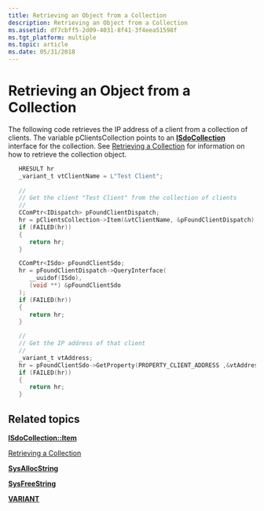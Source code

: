 ```yaml
---
title: Retrieving an Object from a Collection
description: Retrieving an Object from a Collection
ms.assetid: df7cbff5-2d09-4031-8f41-3f4eea51598f
ms.tgt_platform: multiple
ms.topic: article
ms.date: 05/31/2018
---
```


# Retrieving an Object from a Collection

The following code retrieves the IP address of a client from a collection of clients. The variable pClientsCollection points to an [**ISdoCollection**](https://docs.microsoft.com/windows/desktop/api/sdoias/nn-sdoias-isdocollection) interface for the collection. See [Retrieving a Collection](https://docs.microsoft.com/windows/desktop/Nps/sdo-retrieving-a-collection) for information on how to retrieve the collection object.


```C++
   HRESULT hr
   _variant_t vtClientName = L"Test Client";
   
   //
   // Get the client "Test Client" from the collection of clients
   //
   CComPtr<IDispatch> pFoundClientDispatch;
   hr = pClientsCollection->Item(&vtClientName, &pFoundClientDispatch);
   if (FAILED(hr))
   {
      return hr;
   }

   CComPtr<ISdo> pFoundClientSdo;
   hr = pFoundClientDispatch->QueryInterface(
      __uuidof(ISdo),
      (void **) &pFoundClientSdo
   );
   if (FAILED(hr))
   {
      return hr;
   }

   //
   // Get the IP address of that client 
   //
   _variant_t vtAddress;
   hr = pFoundClientSdo->GetProperty(PROPERTY_CLIENT_ADDRESS ,&vtAddress);
   if (FAILED(hr))
   {
      return hr;
   }
```



## Related topics

<dl> <dt>

[**ISdoCollection::Item**](https://docs.microsoft.com/windows/desktop/api/sdoias/nf-sdoias-isdocollection-item)
</dt> <dt>

[Retrieving a Collection](https://docs.microsoft.com/windows/desktop/Nps/sdo-retrieving-a-collection)
</dt> <dt>

[**SysAllocString**](https://msdn.microsoft.com/library/ms221458(v=VS.71).aspx)
</dt> <dt>

[**SysFreeString**](https://msdn.microsoft.com/library/ms221481(v=VS.71).aspx)
</dt> <dt>

[**VARIANT**](https://msdn.microsoft.com/library/ms221627(v=VS.71).aspx)
</dt> </dl>

 

 




